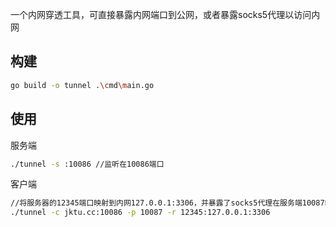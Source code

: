 一个内网穿透工具，可直接暴露内网端口到公网，或者暴露socks5代理以访问内网

## 构建
```bash
go build -o tunnel .\cmd\main.go
```
## 使用
服务端
```bash
./tunnel -s :10086 //监听在10086端口 
```
客户端
```bash
//将服务器的12345端口映射到内网127.0.0.1:3306，并暴露了socks5代理在服务端10087端口
./tunnel -c jktu.cc:10086 -p 10087 -r 12345:127.0.0.1:3306
```